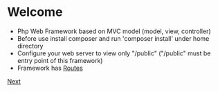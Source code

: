 # Welcome
 - Php Web Framework based on MVC model (model, view, controller)
 - Before use install composer and run 'composer install' under home directory
 - Configure your web server to view only "/public" ("/public" must be entry point of this framework)
 - Framework has <a href="02routes.md">Routes</a>
 
 
 <a href="02routes.md">Next</a>
 